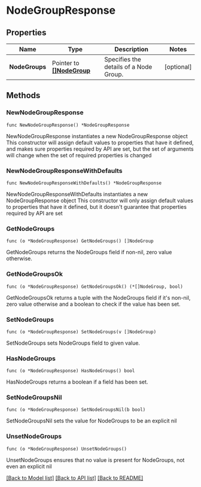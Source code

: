 # NodeGroupResponse

## Properties

Name | Type | Description | Notes
------------ | ------------- | ------------- | -------------
**NodeGroups** | Pointer to [**[]NodeGroup**](NodeGroup.md) | Specifies the details of a Node Group. | [optional] 

## Methods

### NewNodeGroupResponse

`func NewNodeGroupResponse() *NodeGroupResponse`

NewNodeGroupResponse instantiates a new NodeGroupResponse object
This constructor will assign default values to properties that have it defined,
and makes sure properties required by API are set, but the set of arguments
will change when the set of required properties is changed

### NewNodeGroupResponseWithDefaults

`func NewNodeGroupResponseWithDefaults() *NodeGroupResponse`

NewNodeGroupResponseWithDefaults instantiates a new NodeGroupResponse object
This constructor will only assign default values to properties that have it defined,
but it doesn't guarantee that properties required by API are set

### GetNodeGroups

`func (o *NodeGroupResponse) GetNodeGroups() []NodeGroup`

GetNodeGroups returns the NodeGroups field if non-nil, zero value otherwise.

### GetNodeGroupsOk

`func (o *NodeGroupResponse) GetNodeGroupsOk() (*[]NodeGroup, bool)`

GetNodeGroupsOk returns a tuple with the NodeGroups field if it's non-nil, zero value otherwise
and a boolean to check if the value has been set.

### SetNodeGroups

`func (o *NodeGroupResponse) SetNodeGroups(v []NodeGroup)`

SetNodeGroups sets NodeGroups field to given value.

### HasNodeGroups

`func (o *NodeGroupResponse) HasNodeGroups() bool`

HasNodeGroups returns a boolean if a field has been set.

### SetNodeGroupsNil

`func (o *NodeGroupResponse) SetNodeGroupsNil(b bool)`

 SetNodeGroupsNil sets the value for NodeGroups to be an explicit nil

### UnsetNodeGroups
`func (o *NodeGroupResponse) UnsetNodeGroups()`

UnsetNodeGroups ensures that no value is present for NodeGroups, not even an explicit nil

[[Back to Model list]](../README.md#documentation-for-models) [[Back to API list]](../README.md#documentation-for-api-endpoints) [[Back to README]](../README.md)


